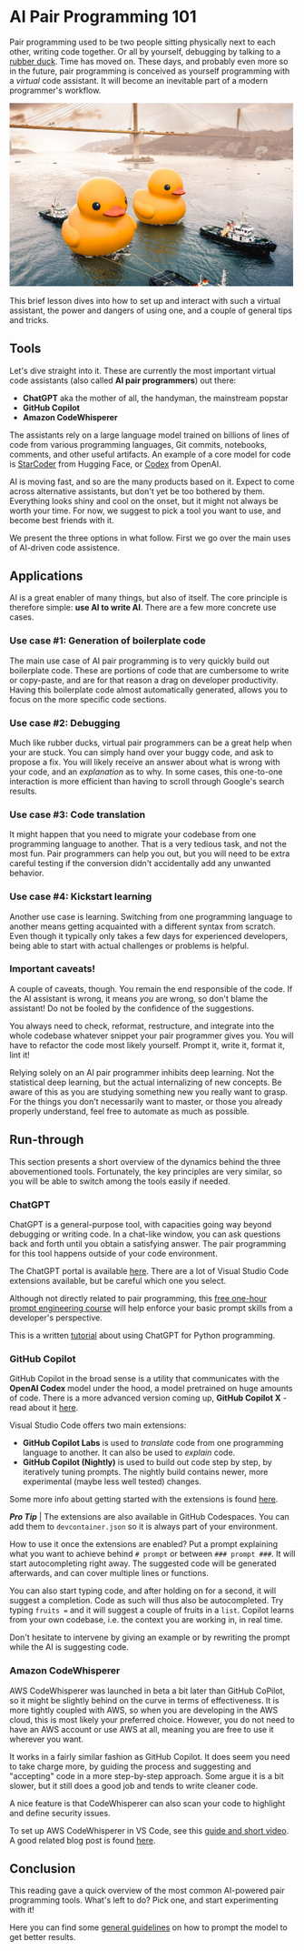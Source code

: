 # AI Pair Programming 101

Pair programming used to be two people sitting physically next to each other, writing code together. Or all by yourself, debugging by talking to a [rubber duck](https://en.wikipedia.org/wiki/Rubber_duck_debugging). Time has moved on. These days, and probably even more so in the future, pair programming is conceived as yourself programming with a _virtual_ code assistant. It will become an inevitable part of a modern programmer's workflow.

<img src="bigducks.png" alt="Two rubber ducks in Hong Kong" width="500"/>

This brief lesson dives into how to set up and interact with such a virtual assistant, the power and dangers of using one, and a couple of general tips and tricks.

## Tools

Let's dive straight into it. These are currently the most important virtual code assistants (also called **AI pair programmers**) out there:

- **ChatGPT** aka the mother of all, the handyman, the mainstream popstar
- **GitHub Copilot**
- **Amazon CodeWhisperer**

The assistants rely on a large language model trained on billions of lines of code from various programming languages, Git commits, notebooks, comments, and other useful artifacts. An example of a core model for code is [StarCoder](https://huggingface.co/blog/starcoder) from Hugging Face, or [Codex](https://openai.com/blog/openai-codex) from OpenAI.

AI is moving fast, and so are the many products based on it. Expect to come across alternative assistants, but don't yet be too bothered by them. Everything looks shiny and cool on the onset, but it might not always be worth your time. For now, we suggest to pick a tool you want to use, and become best friends with it.

We present the three options in what follow. First we go over the main uses of AI-driven code assistence.

## Applications

AI is a great enabler of many things, but also of itself. The core principle is therefore simple: **use AI to write AI**. There are a few more concrete use cases.

### Use case #1: Generation of boilerplate code 
The main use case of AI pair programming is to very quickly build out boilerplate code. These are portions of code that are cumbersome to write or copy-paste, and are for that reason a drag on developer productivity. Having this boilerplate code almost automatically generated, allows you to focus on the more specific code sections.

### Use case #2: Debugging
Much like rubber ducks, virtual pair programmers can be a great help when your are stuck. You can simply hand over your buggy code, and ask to propose a fix. You will likely receive an answer about what is wrong with your code, and an _explanation_ as to why. In some cases, this one-to-one interaction is more efficient than having to scroll through Google's search results.

### Use case #3: Code translation
It might happen that you need to migrate your codebase from one programming language to another. That is a very tedious task, and not the most fun. Pair programmers can help you out, but you will need to be extra careful testing if the conversion didn't accidentally add any unwanted behavior.

### Use case #4: Kickstart learning
Another use case is learning. Switching from one programming language to another means getting acquainted with a different syntax from scratch. Even though it typically only takes a few days for experienced developers, being able to start with actual challenges or problems is helpful.

### Important caveats!
A couple of caveats, though. You remain the end responsible of the code. If the AI assistant is wrong, it means _you_ are wrong, so don't blame the assistant! Do not be fooled by the confidence of the suggestions.

You always need to check, reformat, restructure, and integrate into the whole codebase whatever snippet your pair programmer gives you. You will have to refactor the code most likely yourself. Prompt it, write it, format it, lint it!

Relying solely on an AI pair programmer inhibits deep learning. Not the statistical deep learning, but the actual internalizing of new concepts. Be aware of this as you are studying something new you really want to grasp. For the things you don't necessarily want to master, or those you already properly understand, feel free to automate as much as possible.

## Run-through

This section presents a short overview of the dynamics behind the three abovementioned tools. Fortunately, the key principles are very similar, so you will be able to switch among the tools easily if needed.

### ChatGPT

ChatGPT is a general-purpose tool, with capacities going way beyond debugging or writing code. In a chat-like window, you can ask questions back and forth until you obtain a satisfying answer. The pair programming for this tool happens outside of your code environment.

The ChatGPT portal is available [here](https://openai.com/chatgpt). There are a lot of Visual Studio Code extensions available, but be careful which one you select.

Although not directly related to pair programming, this [free one-hour prompt engineering course](https://www.coursera.org/learn/prompt-engineering) will help enforce your basic prompt skills from a developer's perspective.

This is a written [tutorial](https://realpython.com/chatgpt-coding-mentor-python) about using ChatGPT for Python programming.

### GitHub Copilot

GitHub Copilot in the broad sense is a utility that communicates with the **OpenAI Codex** model under the hood, a model pretrained on huge amounts of code. There is a more advanced version coming up, **GitHub Copilot X** - read about it [here](https://github.com/features/preview/copilot-x).

Visual Studio Code offers two main extensions:
- **GitHub Copilot Labs** is used to _translate_ code from one programming language to another. It can also be used to _explain_ code.
- **GitHub Copilot (Nightly)** is used to build out code step by step, by iteratively tuning prompts. The nightly build contains newer, more experimental (maybe less well tested) changes.

Some more info about getting started with the extensions is found [here](https://code.visualstudio.com/docs/editor/artificial-intelligence).

***Pro Tip*** | The extensions are also available in GitHub Codespaces. You can add them to `devcontainer.json` so it is always part of your environment.

How to use it once the extensions are enabled? Put a prompt explaining what you want to achieve behind `# prompt` or between `### prompt ###`. It will start autocompleting right away. The suggested code will be generated afterwards, and can cover multiple lines or functions.

You can also start typing code, and after holding on for a second, it will suggest a completion. Code as such will thus also be autocompleted. Try typing `fruits =` and it will suggest a couple of fruits in a `list`. Copilot learns from your own codebase, i.e. the context you are working in, in real time.

Don't hesitate to intervene by giving an example or by rewriting the prompt while the AI is suggesting code.

### Amazon CodeWhisperer

AWS CodeWhisperer was launched in beta a bit later than GitHub CoPilot, so it might be slightly behind on the curve in terms of effectiveness. It is more tightly coupled with AWS, so when you are developing in the AWS cloud, this is most likely your preferred choice. However, you do not need to have an AWS account or use AWS at all, meaning you are free to use it wherever you want.

It works in a fairly similar fashion as GitHub Copilot. It does seem you need to take charge more, by guiding the process and suggesting and "accepting" code in a more step-by-step approach. Some argue it is a bit slower, but it still does a good job and tends to write cleaner code.

A nice feature is that CodeWhisperer can also scan your code to highlight and define security issues.

To set up AWS CodeWhisperer in VS Code, see this [guide and short video](https://docs.aws.amazon.com/codewhisperer/latest/userguide/whisper-setup-indv-devs.html). A good related blog post is found [here](https://kodekloud.com/blog/aws-codewhisperer).

## Conclusion

This reading gave a quick overview of the most common AI-powered pair programming tools. What's left to do? Pick one, and start experimenting with it!

Here you can find some [general guidelines](https://platform.openai.com/docs/guides/prompt-engineering) on how to prompt the model to get better results.